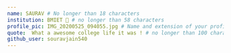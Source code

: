 ```yaml
---
name: SAURAV # No longer than 18 characters
institution: BMIET 🚩 # no longer than 58 characters
profile_pic: IMG_20200525_094055.jpg # Name and extension of your profile picture(ex. mona.png)
quote:  What a awesome college life it was ! # no longer than 100 characters
github_user: souravjain540
---
```


